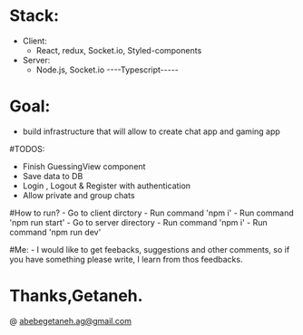 # Stack:
  - Client:
    - React, redux, Socket.io, Styled-components
  - Server:
    - Node.js, Socket.io
  ----Typescript-----
  
 # Goal:
  - build infrastructure that will allow to create chat app and gaming app
  
 #TODOS:
  - Finish GuessingView component
  - Save data to DB
  - Login , Logout & Register with authentication
  - Allow private and group chats
  
  #How to run?
    - Go to client dirctory
    - Run command 'npm i'
    - Run command 'npm run start'
    - Go to server directory
    - Run command 'npm i'
    - Run command 'npm run dev'
  
  #Me:
    - I would like to get feebacks, suggestions and other comments, so if you have something please write,
      I learn from thos feedbacks.
      
 # Thanks,Getaneh.
 @ abebegetaneh.ag@gmail.com
 
    
